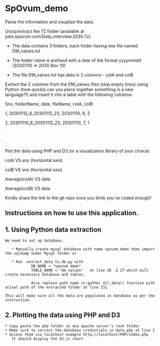# SpOvum_demo

Parse the information and visualize the data:

Unzip/extract the 7Z folder (available at jobs.spovum.com/Data_interview.2030.7z)

* The data contains 3 folders, each folder having one file named DM_values.txt

* The folder name is prefixed with a date of the format yyyymmdd (20301110 => 2030 Nov 10)

* The file DM_values.txt has data in 2 columns - colA and colB

Extract the 2 columns from the DM_values files (skip empty lines) using Python (how quickly can you piece together something in a new language?!) and insert it into a table with the following columns:

Sno, folderName, date, fileName, colA, colB

1, 20301112_8_20301112_23, 20301110,  8, 2

2, 20301110_8_20301112_23, 20301110, 7, 1

.

.

Plot the data using PHP and D3 (or a visualization library of your choice)

colA VS sno (horizontal axis)

colB VS sno (horizontal axis)

Average(colA) VS date

Average(colB) VS date

Kindly share the link to the git repo once you think you’ve coded enough!


## Instructions on how to use this application.

## 1. Using Python data extraction

```
We need to set up database. 
   
   * Manually create mysql database with name spovum_demo then import the sqldump under Mysql folder or
                                       
   * Run  extract_data_to_db.py with  
            DB_NAME = "spovum_demo"
            TABLE_NAME = "dm_values"   at line 26  & 27 which will create necessary database and tables.

            Also replace path name in gather_all_data() function with actual path of the extracted folder at line 131.

This will make sure all the data are populated in database as per the instruction.

```

## 2. Plotting the data using PHP and D3

```
* Copy paste the php folder in any apache server's root folder
* Make sure to correct the database credintials in data.php at line 2
* Access them via localhost example http://localhost/PHP/index.php
   It should display the d3.js chart
```
    